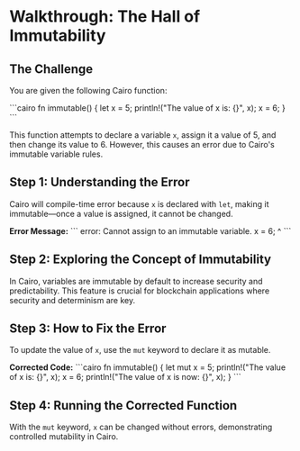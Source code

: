 # Walkthrough: The Hall of Immutability

## The Challenge
You are given the following Cairo function:

\```cairo
fn immutable() {
    let x = 5;
    println!("The value of x is: {}", x);
    x = 6;
}
\```

This function attempts to declare a variable `x`, assign it a value of 5, and then change its value to 6. However, this causes an error due to Cairo's immutable variable rules.

## Step 1: Understanding the Error
Cairo will compile-time error because `x` is declared with `let`, making it immutable—once a value is assigned, it cannot be changed.

**Error Message:**
\```
error: Cannot assign to an immutable variable.
    x = 6;
    ^
\```

## Step 2: Exploring the Concept of Immutability
In Cairo, variables are immutable by default to increase security and predictability. This feature is crucial for blockchain applications where security and determinism are key.

## Step 3: How to Fix the Error
To update the value of `x`, use the `mut` keyword to declare it as mutable.

**Corrected Code:**
\```cairo
fn immutable() {
    let mut x = 5;
    println!("The value of x is: {}", x);
    x = 6;
    println!("The value of x is now: {}", x);
}
\```

## Step 4: Running the Corrected Function
With the `mut` keyword, `x` can be changed without errors, demonstrating controlled mutability in Cairo.

